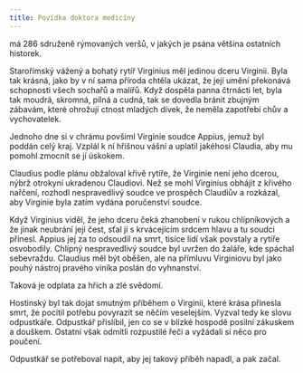 ```yaml
---
title: Povídka doktora medicíny
---
```


má 286 sdruženě rýmovaných veršů, v jakých je psána většina ostatních historek.

Starořímský vážený a bohatý rytíř Virginius měl jedinou dceru Virginii. Byla tak krásná, jako by v ní sama příroda chtěla ukázat, že její umění překonává schopnosti všech sochařů a malířů. Když dospěla panna čtrnácti let, byla tak moudrá, skromná, pilná a cudná, tak se dovedla bránit zbujným zábavám, které ohrožují ctnost mladých dívek, že neměla zapotřebí chův a vychovatelek.

Jednoho dne si v chrámu povšiml Virginie soudce Appius, jemuž byl poddán celý kraj. Vzplál k ní hříšnou vášní a uplatil jakéhosi Claudia, aby mu pomohl zmocnit se jí úskokem.

Claudius podle plánu obžaloval křivě rytíře, že Virginie není jeho dcerou, nýbrž otrokyní ukradenou Claudiovi. Než se mohl Virginius obhájit z křivého nařčení, rozhodl nespravedlivý soudce ve prospěch Claudiův a rozkázal, aby Virginie byla zatím vydána poručenství soudce.

Když Virginius viděl, že jeho dceru čeká zhanobení v rukou chlípníkových a že jinak neubrání její čest, sťal jí s krvácejícím srdcem hlavu a tu soudci přinesl. Appius jej za to odsoudil na smrt, tisíce lidí však povstaly a rytíře osvobodily. Chlípný nespravedlivý soudce byl uvržen do žaláře, kde spáchal sebevraždu. Claudius měl být oběšen, ale na přímluvu Virginiovu byl jako pouhý nástroj pravého viníka poslán do vyhnanství.

Taková je odplata za hřích a zlé svědomí.

Hostinský byl tak dojat smutným příběhem o Virginii, které krása přinesla smrt, že pocítil potřebu povyrazit se něčím veselejším. Vyzval tedy ke slovu odpustkáře. Odpustkář přislíbil, jen co se v blízké hospodě posilní zákuskem a douškem. Ostatní však odmítli rozpustilé řeči a vyžádali si něco pro poučení.

Odpustkář se potřeboval napít, aby jej takový příběh napadl, a pak začal.
